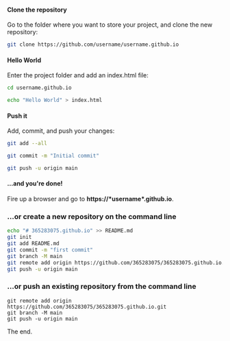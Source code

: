 #### Clone the repository

Go to the folder where you want to store your project, and clone the new repository:

```bash
git clone https://github.com/username/username.github.io
```

#### Hello World

Enter the project folder and add an index.html file:

```bash
cd username.github.io

echo "Hello World" > index.html
```

#### Push it

Add, commit, and push your changes:

```bash
git add --all

git commit -m "Initial commit"

git push -u origin main
```

#### …and you're done!

Fire up a browser and go to **https://\*username\*.github.io**.

### …or create a new repository on the command line

```bash
echo "# 365283075.github.io" >> README.md
git init
git add README.md
git commit -m "first commit"
git branch -M main
git remote add origin https://github.com/365283075/365283075.github.io.git
git push -u origin main
```

### …or push an existing repository from the command line

```
git remote add origin https://github.com/365283075/365283075.github.io.git
git branch -M main
git push -u origin main
```

The end.